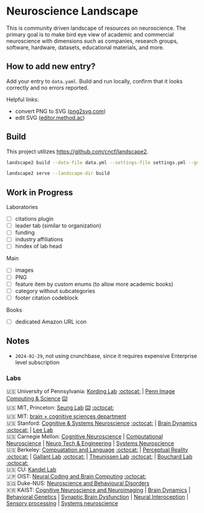 # Neuroscience Landscape

This is community driven landscape of resources on neuroscience.
The primary goal is to make bird eye view of academic and commercial neuroscience
with dimensions such as companies, research groups, software, hardware, datasets, educational materials, and more.

## How to add new entry?

Add your entry to `data.yaml`. Build and run locally, confirm that it looks correctly and no errors reported.

Helpful links:
* convert PNG to SVG ([png2svg.com](https://png2svg.com/#google_vignette))
* edit SVG ([editor.method.ac](https://editor.method.ac))

## Build

This project utilizes https://github.com/cncf/landscape2.

```bash
landscape2 build --data-file data.yml --settings-file settings.yml --guide-file guide.yml --logos-path logos --output-dir build
```

```bash
landscape2 serve --landscape-dir build
```

## Work in Progress

Laboratories
- [ ] citations plugin
- [ ] leader tab (similar to organization)
- [ ] funding
- [ ] industry affiliations
- [ ] hindex of lab head

Main
- [ ] images
- [ ] PNG
- [ ] feature item by custom enums (to allow more academic books)
- [ ] category without subcategories
- [ ] footer citation codeblock

Books
- [ ] dedicated Amazon URL icon

## Notes

- `2024-02-29`, not using crunchbase, since it requires expensive Enterprise level subscription

### Labs
🇺🇸 University of Pennsylvania: [Kording Lab](www.kordinglab.com) [:octocat:](https://github.com/KordingLab) | [Penn Image Computing & Science](www.picsl.upenn.edu) [:keyboard:](http://picsl.upenn.edu/software/)  
🇺🇸 MIT, Princeton: [Seung Lab](https://seunglab.org/) [:keyboard:](https://seunglab.org/software/) [:octocat:](https://github.com/seung-lab)  
🇺🇸 MIT: [brain + cognitive sciences department](https://bcs.mit.edu/)  
🇺🇸 Stanford: [Cognitive & Systems Neuroscience](https://med.stanford.edu/scsnl/about1.html) [:octocat:](https://github.com/scsnl) | [Brain Dynamics](https://web.stanford.edu/group/bdl/) [:octocat:](https://github.com/braindynamicslab) | [Lee Lab](https://llab.stanford.edu/index.html)  
🇺🇸 Carnegie Mellon: [Cognitive Neuroscience](https://www.cmu.edu/ni/research/cognitive-neuroscience.html) | [Computational Neuroscience](https://www.cmu.edu/ni/research/computational-neuroscience.html) | [Neuro Tech & Engineering](https://www.cmu.edu/ni/research/neuro-tech-and-engineering.html) | [Systems Neuroscience](https://www.cmu.edu/ni/research/systems-neuroscience.html)  
🇺🇸 Berkeley: [Compuatation and Language](http://colala.berkeley.edu/) [:octocat:](https://github.com/piantado) | [Perceptual Reality](http://www.emilyacooper.org/index.html) [:octocat:](https://github.com/eacooper) | [Gallant Lab](https://www.gallantlab.org) [:octocat:](https://github.com/gallantlab) | [Theunissen Lab](http://theunissen.berkeley.edu) [:octocat:](https://github.com/theunissenlab) | [Bouchard Lab](https://bouchardlab.lbl.gov/) [:octocat:](https://github.com/BouchardLab)  
🇺🇸 CU: [Kandel Lab](https://www.biochem.cuimc.columbia.edu/research-labs/kandel-lab)  
🇯🇵 OIST: [Neural Coding and Brain Computing](https://groups.oist.jp/ncbc) [:octocat:](https://github.com/oist-ncbc)  
🇸🇬 Duke-NUS: [Neuroscience and Behavioural Disorders](https://www.duke-nus.edu.sg/nbd)  
🇰🇷 KAIST: [Cognitive Neuroscience and Neuroimaging](http://ibrain.kaist.ac.kr/) | [Brain Dynamics](http://raphe.kaist.ac.kr/index.htm) | [Behavioral Genetics](https://sites.google.com/site/bglabkorea/) | [Synaptic Brain Dysfunction](http://molneuro.kaist.ac.kr/contents/) | [Neural Interoception](https://www.suhlab-neuralinteroception.kaist.ac.kr/) | [Sensory processing](https://sites.google.com/site/leelab2013/) | [Systems neuroscience](https://sites.google.com/site/systemsneurolaboratory/)  
